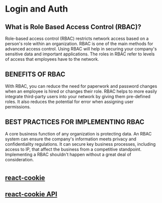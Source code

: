 # Login and Auth

## What is Role Based Access Control (RBAC)?

Role-based access control (RBAC) restricts network access based on a person's role within an organization. RBAC is one of the main methods for advanced access control. Using RBAC will help in securing your company's sensitive data and important applications. The roles in RBAC refer to levels of access that employees have to the network.

## BENEFITS OF RBAC

With RBAC, you can reduce the need for paperwork and password changes when an employee is hired or changes their role. RBAC helps to more easily integrate third-party users into your network by giving them pre-defined roles. It also reduces the potential for error when assigning user permissions.

## BEST PRACTICES FOR IMPLEMENTING RBAC

A core business function of any organization is protecting data. An RBAC system can ensure the company's information meets privacy and confidentiality regulations. It can secure key business processes, including access to IP, that affect the business from a competitive standpoint. Implementing a RBAC shouldn't happen without a great deal of consideration.

#

## [react-cookie](https://www.npmjs.com/package/react-cookie)

## [react-cookie API](https://www.npmjs.com/package/react-cookies)
